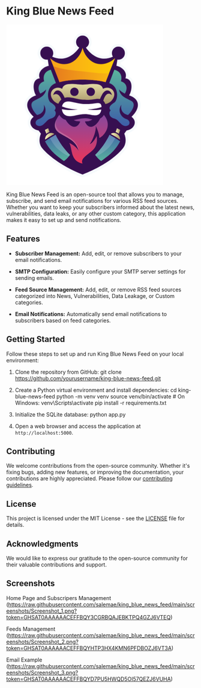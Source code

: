 # King Blue News Feed

![King Blue Icon](https://raw.githubusercontent.com/salemae/king_blue_news_feed/main/static/logo.png?token=GHSAT0AAAAAACEFFBQZCNTOL3WRGQWYVQDAZJ6VJGA)

King Blue News Feed is an open-source tool that allows you to manage, subscribe, and send email notifications for various RSS feed sources. Whether you want to keep your subscribers informed about the latest news, vulnerabilities, data leaks, or any other custom category, this application makes it easy to set up and send notifications.

## Features

- **Subscriber Management:** Add, edit, or remove subscribers to your email notifications.

- **SMTP Configuration:** Easily configure your SMTP server settings for sending emails.

- **Feed Source Management:** Add, edit, or remove RSS feed sources categorized into News, Vulnerabilities, Data Leakage, or Custom categories.

- **Email Notifications:** Automatically send email notifications to subscribers based on feed categories.

## Getting Started

Follow these steps to set up and run King Blue News Feed on your local environment:

1. Clone the repository from GitHub:
git clone https://github.com/yourusername/king-blue-news-feed.git


2. Create a Python virtual environment and install dependencies:
cd king-blue-news-feed
python -m venv venv
source venv/bin/activate # On Windows: venv\Scripts\activate
pip install -r requirements.txt


3. Initialize the SQLite database:
python app.py


4. Open a web browser and access the application at `http://localhost:5000`.

## Contributing

We welcome contributions from the open-source community. Whether it's fixing bugs, adding new features, or improving the documentation, your contributions are highly appreciated. Please follow our [contributing guidelines](CONTRIBUTING.md).

## License

This project is licensed under the MIT License - see the [LICENSE](LICENSE) file for details.

## Acknowledgments

We would like to express our gratitude to the open-source community for their valuable contributions and support.

## Screenshots

Home Page and Subscripers Management
(https://raw.githubusercontent.com/salemae/king_blue_news_feed/main/screenshots/Screenshot_1.png?token=GHSAT0AAAAAACEFFBQY3CGRBQAJEBKTPQ4GZJ6VTEQ)

Feeds Management
(https://raw.githubusercontent.com/salemae/king_blue_news_feed/main/screenshots/Screenshot_2.png?token=GHSAT0AAAAAACEFFBQYHTP3HX4KMN6PFDBOZJ6VT3A)

Email Example
(https://raw.githubusercontent.com/salemae/king_blue_news_feed/main/screenshots/Screenshot_3.png?token=GHSAT0AAAAAACEFFBQYD7PU5HWQD5OI57QEZJ6VUHA)